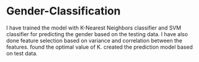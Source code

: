 # Gender-Classification
I have trained the model with K-Nearest Neighbors classifier and SVM classifier for predicting the gender based on the testing data. 
I have also done feature selection based on variance and correlation between the features.
found the optimal value of K.
created the prediction model based on test data.
